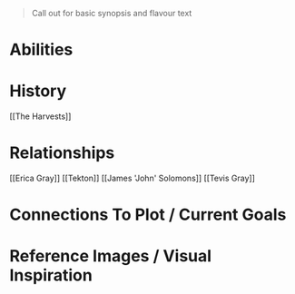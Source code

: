 > Call out for basic synopsis and flavour text

# Abilities

# History
[[The Harvests]]
# Relationships
[[Erica Gray]]
[[Tekton]]
[[James 'John' Solomons]]
[[Tevis Gray]]
# Connections To Plot / Current Goals

# Reference Images / Visual Inspiration